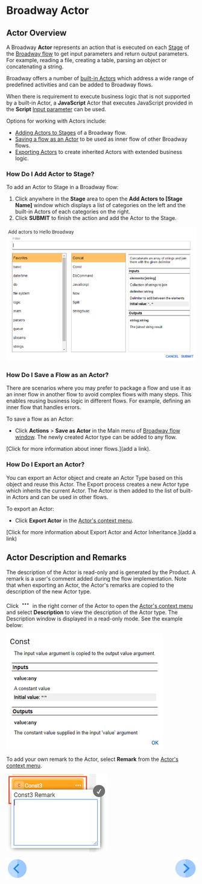 # Broadway Actor

## Actor Overview

A Broadway  **Actor** represents an action that is executed on each [Stage](/articles/99_Broadway/19_broadway_flow_stages.md) of the [Broadway flow](/articles/99_Broadway/16_broadway_flow_overview.md) to get input parameters and return output parameters. For example, reading a file, creating a table, parsing an object or concatenating a string.

Broadway offers a number of [built-in Actors](/articles/99_Broadway/04_built_in_actor_types.md) which address a wide range of predefined activities and can be added to Broadway flows. 

When there is requirement to execute business logic that is not supported by a built-in Actor, a **JavaScript** Actor that executes JavaScript provided in the **Script** [Input parameter](/articles/99_Broadway/03_broadway_actor_window.md#data-input-parameters) can be used. 

Options for working with Actors include:
- [Adding Actors to Stages](/articles/99_Broadway/03_broadway_actor.md#how-do-i-add-actor-to-stage) of a Broadway flow.
- [Saving a flow as an Actor](/articles/99_Broadway/03_broadway_actor.md#how-do-i-save-flow-as-actor) to be used as inner flow of other Broadway flows.
- [Exporting Actors](/articles/99_Broadway/03_broadway_actor.md#how-do-i-export-an-actor) to create inherited Actors with extended business logic.  

### How Do I Add Actor to Stage?

To add an Actor to Stage in a Broadway flow:
1.  Click anywhere in the **Stage** area to open the **Add Actors to [Stage Name]** window which displays a list of categories on the left and the built-in Actors of each categories on the right. 
2.  Click **SUBMIT** to finish the action and add the Actor to the Stage.


![image](/articles/99_Broadway/images/99_04_01_add_actor.PNG)

### How Do I Save a Flow as an Actor?

There are scenarios where you may prefer to package a flow and use it as an inner flow in another flow to avoid complex flows with many steps. This enables reusing business logic in different flows. For example, defining an inner flow that handles errors.  

To save a flow as an Actor:
- Click **Actions** > **Save as Actor** in the Main menu of [Broadway flow window](/articles/99_Broadway/18_broadway_flow_window.md#main-menu). The newly created Actor type can be added to any flow.

[Click for more information about inner flows.](add a link). 

### How Do I Export an Actor?

You can export an Actor object and create an Actor Type based on this object and reuse this Actor. The Export process creates a new Actor type which inherits the current Actor. The Actor is then added to the list of built-in Actors and can be used in other flows.

To export an Actor:
- Click **Export Actor** in the [Actor's context menu](/articles/99_Broadway/18_broadway_flow_window.md#actors-context-menu).

[Click for more information about Export Actor and Actor Inheritance.](add a link) 

## Actor Description and Remarks

The description of the Actor is read-only and is generated by the Product. A remark is a user's comment added during the flow implementation.
Note that when exporting an Actor, the Actor's remarks are copied to the description of the new Actor type.

Click ![image](/articles/99_Broadway/images/99_19_dots.PNG) in the right corner of the Actor to open the [Actor's context menu](/articles/99_Broadway/18_broadway_flow_window.md#actors-context-menu) and select **Description** to view the description of the Actor type. The Description window is displayed in a read-only mode. See the example below:

![image](/articles/99_Broadway/images/99_03_actor_desc.PNG)

To add your own remark to the Actor, select **Remark** from the [Actor's context menu](/articles/99_Broadway/18_broadway_flow_window.md#actors-context-menu).

![image](/articles/99_Broadway/images/99_03_actor_remark.PNG)


[![Previous](/articles/images/Previous.png)](/articles/99_Broadway/02_broadway_high_level_components.md)[<img align="right" width="60" height="54" src="/articles/images/Next.png">](/articles/99_Broadway/03_broadway_actor_window.md)

